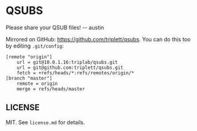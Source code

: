# QSUBS

Please share your QSUB files! -- austin

Mirrored on GitHub: https://github.com/triplett/qsubs. You can do this too by
editing `.git/config`:

```
[remote "origin"]
	url = git@10.0.1.16:triplab/qsubs.git
	url = git@github.com:triplett/qsubs.git
	fetch = +refs/heads/*:refs/remotes/origin/*
[branch "master"]
	remote = origin
	merge = refs/heads/master
```

## LICENSE

MIT. See `license.md` for details.
